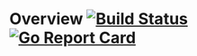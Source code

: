 # Overview [![Build Status](https://cloud.drone.io/api/badges/appstacking/releasebus_githubapi/status.svg)](https://cloud.drone.io/appstacking/releasebus_githubapi) [![Go Report Card](https://goreportcard.com/badge/github.com/appstacking/releasebus_githubapi)](https://goreportcard.com/report/github.com/appstacking/releasebus_githubapi)
